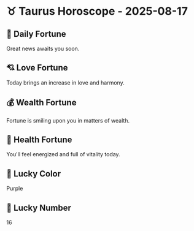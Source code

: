 # ♉ Taurus Horoscope - 2025-08-17

## 🎯 Daily Fortune

Great news awaits you soon.

## 💘 Love Fortune

Today brings an increase in love and harmony.

## 💰 Wealth Fortune

Fortune is smiling upon you in matters of wealth.

## 🌱 Health Fortune

You'll feel energized and full of vitality today.

## 🎨 Lucky Color

Purple

## 🔢 Lucky Number

16
